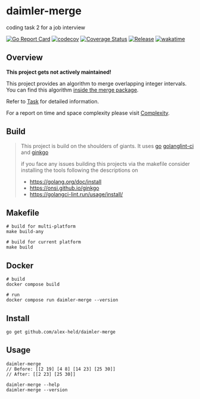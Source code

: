 # daimler-merge

coding task 2 for a job interview

[![Go Report Card](https://goreportcard.com/badge/github.com/alex-held/daimler-merge)](https://goreportcard.com/report/github.com/alex-held/daimler-merge)
[![codecov](https://codecov.io/gh/alex-held/daimler-merge/branch/master/graph/badge.svg?token=xlCvdqX45x)](https://codecov.io/gh/alex-held/daimler-merge)
[![Coverage Status](https://img.shields.io/codecov/c/github/alex-held/daimler-merge.svg)](https://codecov.io/gh/alex-held/daimler-merge)
[![Release](https://github.com/alex-held/daimler-merge/workflows/Release/badge.svg)](https://github.com/alex-held/daimler-merge/releases)
[![wakatime](https://wakatime.com/badge/github/alex-held/daimler-merge.svg)](https://wakatime.com/badge/github/alex-held/daimler-merge)

## Overview

**This project gets not actively maintained!**

This project provides an algorithm to merge overlapping integer intervals. You can find this
algorithm [inside the merge package](pkg/merge).

Refer to [Task](docs/Task.adoc) for detailed information.

For a report on time and space complexity please visit [Complexity](docs/Complexity.adoc). 

## Build

> This project is build on the shoulders of giants.
> It uses [go](https://golang.org/) [golanglint-ci](https://golangci-lint.run/) and [ginkgo](https://onsi.github.io/ginkgo/)
> 
> if you face any issues building this projects via the makefile consider installing the tools following the descriptions on 
> - https://golang.org/doc/install
> - https://onsi.github.io/ginkgo
> - https://golangci-lint.run/usage/install/
 

## Makefile

``` shell
# build for multi-platform
make build-any

# build for current platform
make build
```

## Docker
``` shell
# build
docker compose build

# run
docker compose run daimler-merge --version
```

## Install

``` shell
go get github.com/alex-held/daimler-merge
```

## Usage

``` shell
daimler-merge
// Before: [[2 19] [4 8] [14 23] [25 30]]
// After: [[2 23] [25 30]]
```

``` shell
daimler-merge --help
daimler-merge --version
```
